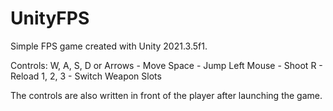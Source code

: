 # UnityFPS
Simple FPS game created with Unity 2021.3.5f1. 

Controls:
W, A, S, D or Arrows - Move
Space - Jump
Left Mouse - Shoot
R - Reload
1, 2, 3 - Switch Weapon Slots

The controls are also written in front of the player after launching the game.

